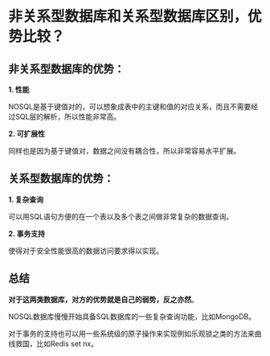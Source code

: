 # 非关系型数据库和关系型数据库区别，优势比较？

## 非关系型数据库的优势：

**1. 性能**

NOSQL是基于键值对的，可以想象成表中的主键和值的对应关系，而且不需要经过SQL层的解析，所以性能非常高。

**2. 可扩展性**

同样也是因为基于键值对，数据之间没有耦合性，所以非常容易水平扩展。

## 关系型数据库的优势：

**1. 复杂查询**

可以用SQL语句方便的在一个表以及多个表之间做非常复杂的数据查询。

**2. 事务支持**

使得对于安全性能很高的数据访问要求得以实现。

## 总结

**对于这两类数据库，对方的优势就是自己的弱势，反之亦然**。

NOSQL数据库慢慢开始具备SQL数据库的一些复杂查询功能，比如MongoDB。

对于事务的支持也可以用一些系统级的原子操作来实现例如乐观锁之类的方法来曲线救国，比如Redis set nx。

  



